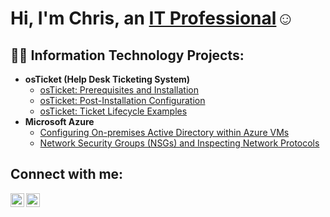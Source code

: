<h1>Hi, I'm Chris, an <a href="https://www.linkedin.com/in/christopher-vasquez-7a4a90286/">IT Professional</a>☺</h1>

<h2>👨‍💻 Information Technology Projects:</h2>

- <b>osTicket (Help Desk Ticketing System)</b>
  - [osTicket: Prerequisites and Installation](https://github.com/cvasquez11/osticket-prereqs)
  - [osTicket: Post-Installation Configuration](https://github.com/cvasquez11/post-install-config)
  - [osTicket: Ticket Lifecycle Examples](https://github.com/cvasquez11/ticket-lifecycle)
- <b>Microsoft Azure</b>
  - [Configuring On-premises Active Directory within Azure VMs](https://github.com/joshmadakorcc/configure-ad)
  - [Network Security Groups (NSGs) and Inspecting Network Protocols](https://github.com/joshmadakorcc/azure-network-protocols)

<h2>Connect with me:</h2>

[<img align="left" alt="Josh | Twitter" width="22px" src="https://cdn.jsdelivr.net/npm/simple-icons@v3/icons/twitter.svg" />][twitter]
[<img align="left" alt="Josh | LinkedIn" width="22px" src="https://cdn.jsdelivr.net/npm/simple-icons@v3/icons/linkedin.svg" />][linkedin]

[twitter]: https://x.com/i/flow/login?lang=en
[linkedin]: https://linkedin.com/in/Josh
